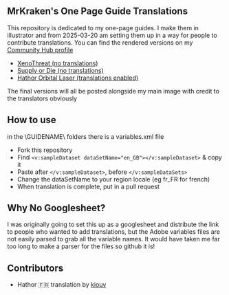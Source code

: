 ## MrKraken's One Page Guide Translations
This repository is dedicated to my one-page guides. I make them in illustrator and from 2025-03-20 am setting them up in a way for people to contribute translations.
You can find the rendered versions on my [Community Hub profile](https://robertsspaceindustries.com/community-hub/user/MrKraken)
- [XenoThreat (no translations)](https://robertsspaceindustries.com/community-hub/post/xeno-threat-one-page-guide-ZELy7jpnsNQUe)
- [Supply or Die (no translations)](https://robertsspaceindustries.com/community-hub/post/supply-or-die-one-page-guide-wQFyeQ03XmuZm)
- [Hathor Orbital Laser (translations enabled)](https://robertsspaceindustries.com/community-hub/post/hathor-laser-one-page-guide-V4mCVfAgVSXbc)

The final versions will all be posted alongside my main image with credit to the translators obviously

## How to use
in the \GUIDENAME\ folders there is a variables.xml file
- Fork this repository
- Find `<v:sampleDataset dataSetName="en_GB"></v:sampleDataset>` & copy it
- Paste after `</v:sampleDataset>`, before `</v:sampleDataSets>`
- Change the dataSetName to your region locale (eg fr_FR for french)
- When translation is complete, put in a pull request


## Why No Googlesheet?
I was originally going to set this up as a googlesheet and distribute the link to people who wanted to add translations, but the Adobe variables files are not easily parsed to grab all the variable names. It would have taken me far too long to make a parser for the files so github it is!


## Contributors
- Hathor :fr: translation by [kiouv](https://x.com/Journalduverse)